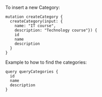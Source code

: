 To insert a new Category:
```
mutation createCategory {
  createCategory(input: {
    name: "IT course", 
    description: "Technology course"}) {
    id
    name
    description
  }
}
```

Example to how to find the categories:
```
query queryCategories {
  id
  name
  description
}
```
